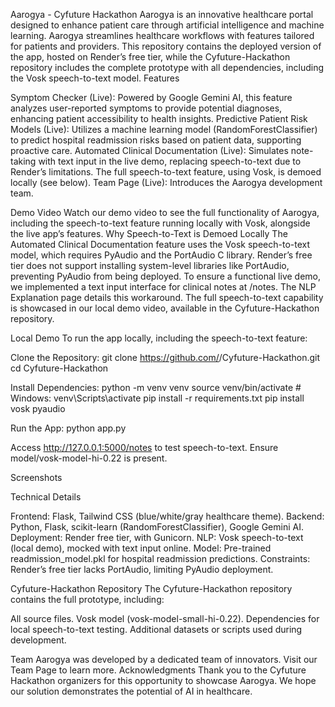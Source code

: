 Aarogya - Cyfuture Hackathon
Aarogya is an innovative healthcare portal designed to enhance patient care through artificial intelligence and machine learning. Aarogya streamlines healthcare workflows with features tailored for patients and providers. This repository contains the deployed version of the app, hosted on Render’s free tier, while the Cyfuture-Hackathon repository includes the complete prototype with all dependencies, including the Vosk speech-to-text model.
Features

Symptom Checker (Live): Powered by Google Gemini AI, this feature analyzes user-reported symptoms to provide potential diagnoses, enhancing patient accessibility to health insights.
Predictive Patient Risk Models (Live): Utilizes a machine learning model (RandomForestClassifier) to predict hospital readmission risks based on patient data, supporting proactive care.
Automated Clinical Documentation (Live): Simulates note-taking with text input in the live demo, replacing speech-to-text due to Render’s limitations. The full speech-to-text feature, using Vosk, is demoed locally (see below).
Team Page (Live): Introduces the Aarogya development team.

Demo Video
Watch our demo video to see the full functionality of Aarogya, including the speech-to-text feature running locally with Vosk, alongside the live app’s features.
Why Speech-to-Text is Demoed Locally
The Automated Clinical Documentation feature uses the Vosk speech-to-text model, which requires PyAudio and the PortAudio C library. Render’s free tier does not support installing system-level libraries like PortAudio, preventing PyAudio from being deployed. To ensure a functional live demo, we implemented a text input interface for clinical notes at /notes. The NLP Explanation page details this workaround. The full speech-to-text capability is showcased in our local demo video, available in the Cyfuture-Hackathon repository.


Local Demo
To run the app locally, including the speech-to-text feature:

Clone the Repository:
git clone https://github.com/<your-username>/Cyfuture-Hackathon.git
cd Cyfuture-Hackathon


Install Dependencies:
python -m venv venv
source venv/bin/activate  # Windows: venv\Scripts\activate
pip install -r requirements.txt
pip install vosk pyaudio


Run the App:
python app.py


Access http://127.0.0.1:5000/notes to test speech-to-text.
Ensure model/vosk-model-hi-0.22 is present.



Screenshots

Technical Details

Frontend: Flask, Tailwind CSS (blue/white/gray healthcare theme).
Backend: Python, Flask, scikit-learn (RandomForestClassifier), Google Gemini AI.
Deployment: Render free tier, with Gunicorn.
NLP: Vosk speech-to-text (local demo), mocked with text input online.
Model: Pre-trained readmission_model.pkl for hospital readmission predictions.
Constraints: Render’s free tier lacks PortAudio, limiting PyAudio deployment.

Cyfuture-Hackathon Repository
The Cyfuture-Hackathon repository contains the full prototype, including:

All source files.
Vosk model (vosk-model-small-hi-0.22).
Dependencies for local speech-to-text testing.
Additional datasets or scripts used during development.

Team
Aarogya was developed by a dedicated team of innovators. Visit our Team Page to learn more.
Acknowledgments
Thank you to the Cyfuture Hackathon organizers for this opportunity to showcase Aarogya. We hope our solution demonstrates the potential of AI in healthcare.
